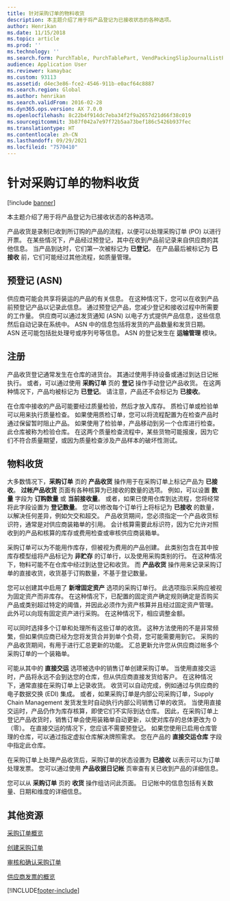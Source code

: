 ```yaml
---
title: 针对采购订单的物料收货
description: 本主题介绍了用于将产品登记为已接收状态的各种选项。
author: Henrikan
ms.date: 11/15/2018
ms.topic: article
ms.prod: ''
ms.technology: ''
ms.search.form: PurchTable, PurchTablePart, VendPackingSlipJournalListPage, VendPackingSlipJournal
audience: Application User
ms.reviewer: kamaybac
ms.custom: 93113
ms.assetid: d4ec3e86-fce2-4546-911b-e0acf64c8887
ms.search.region: Global
ms.author: henrikan
ms.search.validFrom: 2016-02-28
ms.dyn365.ops.version: AX 7.0.0
ms.openlocfilehash: 8c22b4f914dc7eba34f2f9a2657d21d66f38c019
ms.sourcegitcommit: 3b87f042a7e97f72b5aa73bef186c5426b937fec
ms.translationtype: HT
ms.contentlocale: zh-CN
ms.lasthandoff: 09/29/2021
ms.locfileid: "7570410"
---
```

# <a name="product-receipt-against-purchase-orders"></a>针对采购订单的物料收货

[!include [banner](../includes/banner.md)]

本主题介绍了用于将产品登记为已接收状态的各种选项。

产品收货是录制已收到所订购的产品的流程，以便可以处理采购订单 (PO) 以进行开票。 在某些情况下，产品经过预登记，其中在收到产品前记录来自供应商的其他信息。 当产品到达时，它们第一次被标记为 **已登记**。 在产品最后被标记为 **已接收** 前，它们可能经过其他流程，如质量管理。

## <a name="preregistration-asn"></a>预登记 (ASN)
供应商可能会共享将装运的产品的有关信息。 在这种情况下，您可以在收到产品前预登记产品以记录此信息。 通过预登记产品，您减少登记和接收过程中所需要的工作量。 供应商可以通过发货通知 (ASN) 以电子方式提供产品信息，这些信息然后自动记录在系统中。 ASN 中的信息包括将发货的产品数量和发货日期。 ASN 还可能包括批处理号或序列号等信息。 ASN 的登记发生在 **运输管理** 模块。

## <a name="registration"></a>注册
产品收货登记通常发生在仓库的进货台。 其通过使用手持设备或通过到达日记帐执行。 或者，可以通过使用 **采购订单** 页的 **登记** 操作手动登记产品收货。 在这两种情况下，产品均被标记为 **已登记**。 请注意，产品还不会标记为 **已接收**。  

在仓库中接收的产品可能要经过质量检验，然后才放入库存。 质检订单或检验单可以用来执行质量检查。 如果使用质检订单，您可以将流程配置为在检查产品时通过保留暂时阻止产品。 如果使用了检验单，产品移动到另一个仓库进行检查。 此仓库被称为检验仓库。 在这两个质量检查流程中，某些货物可能报废，因为它们不符合质量期望，或因为质量检查涉及产品样本的破坏性测试。

## <a name="product-receipt"></a>物料收货
大多数情况下，**采购订单** 页的 **产品收货** 操作用于在采购订单上标记产品为 **已接收**。 **过帐产品收货** 页面有各种核算为已接收的数量的选项。 例如，可以设置 **数量** 字段为 **订购数量** 或 **当前接收量**。 或者，如果已使用仓库到达流程，您将经常将此字段设置为 **登记数量**。 您可以修改每个订单行上将标记为 **已接收** 的数量，以解决任何差异，例如欠交和超交。 产品收货期间，您必须指定一个产品收货标识符，通常是对供应商装箱单的引用。 会计核算需要此标识符，因为它允许对照收到的产品和核算的库存或费用检查或审核供应商装箱单。  

采购订单可以为不能用作库存，但被视为费用的产品创建。 此类别包含在其中按库存模型组将产品标记为 **非贮存** 的订单行，以及使用采购类别的行。 在这种情况下，物料可能不在仓库中经过到达登记和收货。 而 **产品收货** 操作用来记录采购订单的直接收货，收货基于订购数量，不基于登记数量。  

您可以创建其中启用了 **新增固定资产** 选项的采购订单行。 此选项指示采购应被视为固定资产而非库存。 在这种情况下，已配置的固定资产确定规则确定是否购买产品或类别超过特定的阈值，并因此必须作为资产核算并且经过固定资产管理。 此外可以向现有固定资产进行采购。 在这种情况下，相应调整金额。  

可以同时选择多个订单和处理所有这些订单的收货。 这种方法使用的不是非常频繁，但如果供应商已经为您将发货合并到单个负荷，您可能需要用到它。 采购的产品收货期间，有用于进行汇总更新的功能。 汇总更新允许您从供应商过帐多个采购订单的一个装箱单。  

可能从其中的 **直接交运** 选项被选中的销售订单创建采购订单。 当使用直接交运时，产品将永远不会到达您的仓库，但从供应商直接发货给客户。 在这种情况下，通常直接在采购订单上记录收货。 收货可以自动完成，例如通过与供应商的电子数据交换 (EDI) 集成。 或者，如果采购订单是内部公司采购订单，Supply Chain Management 发货发生时自动执行内部公司销售订单的收货。 当使用直接交运时，产品仍作为库存核算，即使它们不实际到达仓库。 因此，在采购订单上登记产品收货时，销售订单会使用装箱单自动更新，以使对库存的总体更改为 0（零）。 在直接交运的情况下，您应该不需要预登记。 如果您使用已启用仓库管理的仓库，可以通过指定虚拟仓库解决牌照需求。 您在产品的 **直接交运仓库** 字段中指定此仓库。 

在采购订单上处理产品收货后，采购订单的状态设置为 **已接收** 以表示可以为订单处理发票。 您可以通过使用 **产品收据日记帐** 页审查有关已收到产品的详细信息。  

您可以从 **采购订单** 页的 **收货** 操作组访问此页面。 日记帐中的信息包括有关数量、日期和维度的详细信息。

## <a name="additional-resources"></a>其他资源

[采购订单概览](purchase-order-overview.md)

[创建采购订单](purchase-order-creation.md)

[审核和确认采购订单](purchase-order-approval-confirmation.md)

[供应商发票的概览](../../finance/accounts-payable/vendor-invoices-overview.md)





[!INCLUDE[footer-include](../../includes/footer-banner.md)]